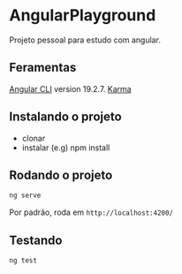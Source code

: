 # AngularPlayground
Projeto pessoal para estudo com angular.

## Feramentas
[Angular CLI](https://github.com/angular/angular-cli) version 19.2.7.
[Karma](https://karma-runner.github.io)

## Instalando o projeto
- clonar
- instalar (e.g) npm install

## Rodando o projeto
```bash
ng serve
```
Por padrão, roda em `http://localhost:4200/`

## Testando

```bash
ng test
```